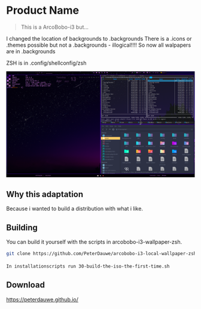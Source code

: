 # Product Name
> This is a ArcoBobo-i3 but...


I changed the location of backgrounds to .backgrounds
There is a .icons or .themes possible but not a .backgrounds - illogical!!!!
So now all walpapers are in .backgrounds

ZSH is in .config/shellconfig/zsh


![](i3-header.png)

## Why this adaptation

Because i wanted to build a distribution with what i like.


## Building

You can build it yourself with the scripts in arcobobo-i3-wallpaper-zsh.

```sh
git clone https://github.com/PeterDauwe/arcobobo-i3-local-wallpaper-zsh

In installationscripts run 30-build-the-iso-the-first-time.sh
```
## Download

https://peterdauwe.github.io/

